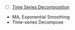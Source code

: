 
- [ ] [Time Series Decomposition](https://towardsdatascience.com/structural-time-series-forecasting-with-tensorflow-probability-iron-ore-mine-production-897d2334c72b)

- MA, Exponential Smoothing
- Time-series Decompose
